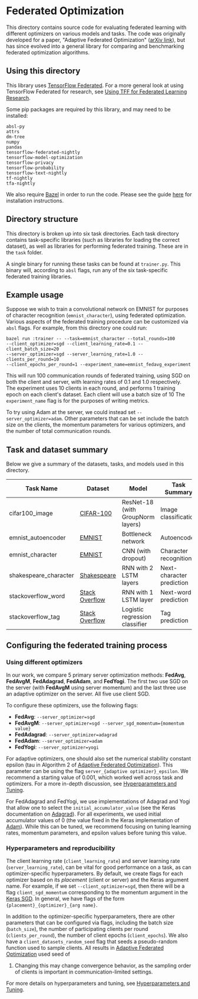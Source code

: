 # Federated Optimization

This directory contains source code for evaluating federated learning with
different optimizers on various models and tasks. The code was originally
developed for a paper, "Adaptive Federated Optimization"
([arXiv link](https://arxiv.org/abs/2003.00295)), but has since evolved into a
general library for comparing and benchmarking federated optimization
algorithms.

## Using this directory

This library uses [TensorFlow Federated](https://www.tensorflow.org/federated).
For a more general look at using TensorFlow Federated for research, see
[Using TFF for Federated Learning Research](https://www.tensorflow.org/federated/tff_for_research).

Some pip packages are required by this library, and may need to be installed:

```
absl-py
attrs
dm-tree
numpy
pandas
tensorflow-federated-nightly
tensorflow-model-optimization
tensorflow-privacy
tensorflow-probability
tensorflow-text-nightly
tf-nightly
tfa-nightly
```

We also require [Bazel](https://www.bazel.build/) in order to run the code.
Please see the guide
[here](https://docs.bazel.build/versions/master/install.html) for installation
instructions.

## Directory structure

This directory is broken up into six task directories. Each task directory
contains task-specific libraries (such as libraries for loading the correct
dataset), as well as libraries for performing federated training. These are in
the `task` folder.

A single binary for running these tasks can be found at `trainer.py`. This
binary will, according to `absl` flags, run any of the six task-specific
federated training libraries.

## Example usage

Suppose we wish to train a convolutional network on EMNIST for purposes of
character recognition (`emnist_character`), using federated optimization.
Various aspects of the federated training procedure can be customized via `absl`
flags. For example, from this directory one could run:

```
bazel run :trainer -- --task=emnist_character --total_rounds=100
--client_optimizer=sgd --client_learning_rate=0.1 --client_batch_size=20
--server_optimizer=sgd --server_learning_rate=1.0 --clients_per_round=10
--client_epochs_per_round=1 --experiment_name=emnist_fedavg_experiment
```

This will run 100 communication rounds of federated training, using SGD on both
the client and server, with learning rates of 0.1 and 1.0 respectively. The
experiment uses 10 clients in each round, and performs 1 training epoch on each
client's dataset. Each client will use a batch size of 10 The `experiment_name`
flag is for the purposes of writing metrics.

To try using Adam at the server, we could instead set `--server_optimizer=adam`.
Other parameters that can be set include the batch size on the clients, the
momentum parameters for various optimizers, and the number of total
communication rounds.

## Task and dataset summary

Below we give a summary of the datasets, tasks, and models used in this
directory.

<!-- mdformat off(This table is sensitive to automatic formatting changes) -->

Task Name | Dataset        | Model                             | Task Summary              |
----------|----------------|-----------------------------------|---------------------------|
cifar100_image | [CIFAR-100](https://www.tensorflow.org/federated/api_docs/python/tff/simulation/datasets/cifar100/load_data)      | ResNet-18 (with GroupNorm layers) | Image classification      |
emnist_autoencoder | [EMNIST](https://www.tensorflow.org/federated/api_docs/python/tff/simulation/datasets/emnist/load_data)         | Bottleneck network                | Autoencoder               |
emnist_character | [EMNIST](https://www.tensorflow.org/federated/api_docs/python/tff/simulation/datasets/emnist/load_data)         | CNN (with dropout)                | Character recognition         |
shakespeare_character | [Shakespeare](https://www.tensorflow.org/federated/api_docs/python/tff/simulation/datasets/shakespeare/load_data)    | RNN with 2 LSTM layers            | Next-character prediction |
stackoverflow_word | [Stack Overflow](https://www.tensorflow.org/federated/api_docs/python/tff/simulation/datasets/stackoverflow/load_data) | RNN with 1 LSTM layer             | Next-word prediction      |
stackoverflow_tag | [Stack Overflow](https://www.tensorflow.org/federated/api_docs/python/tff/simulation/datasets/stackoverflow/load_data) | Logistic regression classifier    | Tag prediction            |

<!-- mdformat on -->

## Configuring the federated training process

### Using different optimizers

In our work, we compare 5 primary server optimization methods: **FedAvg**,
**FedAvgM**, **FedAdagrad**, **FedAdam**, and **FedYogi**. The first two use SGD
on the server (with **FedAvgM** using server momentum) and the last three use an
adaptive optimizer on the server. All five use client SGD.

To configure these optimizers, use the following flags:

*   **FedAvg**: `--server_optimizer=sgd`
*   **FedAvgM**: `--server_optimizer=sgd --server_sgd_momentum={momentum value}`
*   **FedAdagrad**: `--server_optimizer=adagrad`
*   **FedAdam**: `--server_optimizer=adam`
*   **FedYogi**: `--server_optimizer=yogi`

For adaptive optimizers, one should also set the numerical stability constant
epsilon (tau in Algorithm 2 of
[Adaptive Federated Optimization](https://arxiv.org/abs/2003.00295)). This
parameter can be using the flag `server_{adaptive optimizer}_epsilon`. We
recommend a starting value of 0.001, which worked well across task and
optimizers. For a more in-depth discussion, see
[Hyperparameters and Tuning](docs/hyperparameters.md).

For FedAdagrad and FedYogi, we use implementations of Adagrad and Yogi that
allow one to select the `initial_accumulator_value` (see the Keras documentation
on
[Adagrad](https://www.tensorflow.org/api_docs/python/tf/keras/optimizers/Adagrad)).
For all experiments, we used initial accumulator values of 0 (the value fixed in
the Keras implementation of
[Adam](https://www.tensorflow.org/api_docs/python/tf/keras/optimizers/Adam)).
While this can be tuned, we recommend focusing on tuning learning rates,
momentum parameters, and epsilon values before tuning this value.

### Hyperparameters and reproducibility

The client learning rate (`client_learning_rate`) and server learning rate
(`server_learning_rate`), can be vital for good performance on a task, as can
optimizer-specific hyperparameters. By default, we create flags for each
optimizer based on its *placement* (client or server) and the Keras argument
name. For example, if we set `--client_optimizer=sgd`, then there will be a flag
`client_sgd_momentum` corresponding to the momentum argument in the
[Keras SGD](https://www.tensorflow.org/api_docs/python/tf/keras/optimizers/SGD).
In general, we have flags of the form `{placement}_{optimizer}_{arg name}`.

In addition to the optimizer-specific hyperparameters, there are other
parameters that can be configured via flags, including the batch size
(`batch_size`), the number of participating clients per round
(`clients_per_round`), the number of client epochs (`client_epochs`). We also
have a `client_datasets_random_seed` flag that seeds a pseudo-random function
used to sample clients. All results in
[Adaptive Federated Optimization](https://arxiv.org/abs/2003.00295) used seed of
1. Changing this may change convergence behavior, as the sampling order of
clients is important in communication-limited settings.

For more details on hyperparameters and tuning, see
[Hyperparameters and Tuning](docs/hyperparameters.md).
